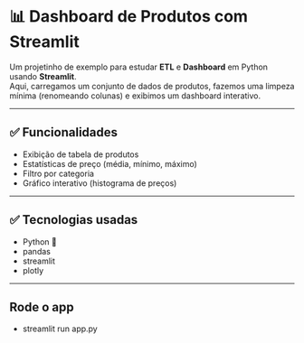 # 📊 Dashboard de Produtos com Streamlit

Um projetinho de exemplo para estudar **ETL** e **Dashboard** em Python usando **Streamlit**.  
Aqui, carregamos um conjunto de dados de produtos, fazemos uma limpeza mínima (renomeando colunas) e exibimos um dashboard interativo.

---

## ✅ Funcionalidades

- Exibição de tabela de produtos
- Estatísticas de preço (média, mínimo, máximo)
- Filtro por categoria
- Gráfico interativo (histograma de preços)

---

## ✅ Tecnologias usadas

- Python 🐍
- pandas
- streamlit
- plotly

---

## Rode o app
- streamlit run app.py



